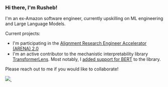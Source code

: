 ### Hi there, I'm Rusheb!

I'm an ex-Amazon software engineer, currently upskilling on ML engineering and Large Language Models.

Current projects:
- I'm participating in the [Alignment Research Engineer Accelerator (ARENA) 2.0](https://arena.education)
- I'm an active contributor to the mechanistic interpretability library [TransformerLens](https://github.com/neelnanda-io/TransformerLens). Most notably, I [added support for BERT](https://github.com/neelnanda-io/transformerlens/pull/276) to the library.

Please reach out to me if you would like to collaborate!

<a href="https://www.linkedin.com/in/rusheb/">
    <img src="https://img.shields.io/badge/linkedin-%230077B5.svg?&style=for-the-badge&logo=linkedin&logoColor=white" />
  </a>&nbsp;&nbsp;
</p>


<!--
Stuff to put in here:
- 🐭🧀 my [AI Safety Camp](https://aisafety.camp) project, Understanding Search in Transformers, where we are applying interpretability techniques to [maze-solving transformers](https://github.com/aisc-understanding-search/maze-transformer).
- 🤖🔍 [neelnanda-io/TransformerLens](https://github.com/neelnanda-io/TransformerLens), an open-source library for doing interpretability research on transformers.





**rusheb/rusheb** is a ✨ _special_ ✨ repository because its `README.md` (this file) appears on your GitHub profile.

Here are some ideas to get you started:

- 🔭 I’m currently working on ...
- 🌱 I’m currently learning ...
- 👯 I’m looking to collaborate on ...
- 🤔 I’m looking for help with ...
- 💬 Ask me about ...
- 📫 How to reach me: ...
- 😄 Pronouns: ...
- ⚡ Fun fact: ...
-->
